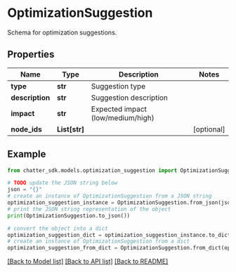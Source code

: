 # OptimizationSuggestion

Schema for optimization suggestions.

## Properties

Name | Type | Description | Notes
------------ | ------------- | ------------- | -------------
**type** | **str** | Suggestion type | 
**description** | **str** | Suggestion description | 
**impact** | **str** | Expected impact (low/medium/high) | 
**node_ids** | **List[str]** |  | [optional] 

## Example

```python
from chatter_sdk.models.optimization_suggestion import OptimizationSuggestion

# TODO update the JSON string below
json = "{}"
# create an instance of OptimizationSuggestion from a JSON string
optimization_suggestion_instance = OptimizationSuggestion.from_json(json)
# print the JSON string representation of the object
print(OptimizationSuggestion.to_json())

# convert the object into a dict
optimization_suggestion_dict = optimization_suggestion_instance.to_dict()
# create an instance of OptimizationSuggestion from a dict
optimization_suggestion_from_dict = OptimizationSuggestion.from_dict(optimization_suggestion_dict)
```
[[Back to Model list]](../README.md#documentation-for-models) [[Back to API list]](../README.md#documentation-for-api-endpoints) [[Back to README]](../README.md)


